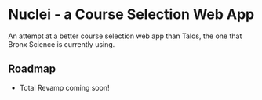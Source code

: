 # Nuclei - a Course Selection Web App
An attempt at a better course selection web app than Talos, the one that Bronx Science is currently using.

## Roadmap
- Total Revamp coming soon!
